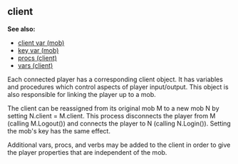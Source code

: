 ## client
**See also:**
*   [client var (mob)](/mob/var/client)
*   [key var (mob)](/mob/var/key)
*   [procs (client)](/client/proc)
*   [vars (client)](/client/var)


Each connected player has a corresponding client object. It has
variables and procedures which control aspects of player input/output.
This object is also responsible for linking the player up to a mob.


The client can be reassigned from its original mob M to a new
mob N by setting N.client = M.client. This process disconnects the
player from M (calling M.Logout()) and connects the player to N (calling
N.Login()). Setting the mob\'s key has the same effect.


Additional vars, procs, and verbs may be added to the client in
order to give the player properties that are independent of the mob.